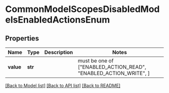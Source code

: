 # CommonModelScopesDisabledModelsEnabledActionsEnum


## Properties
Name | Type | Description | Notes
------------ | ------------- | ------------- | -------------
**value** | **str** |  |  must be one of ["ENABLED_ACTION_READ", "ENABLED_ACTION_WRITE", ]

[[Back to Model list]](../README.md#documentation-for-models) [[Back to API list]](../README.md#documentation-for-api-endpoints) [[Back to README]](../README.md)


